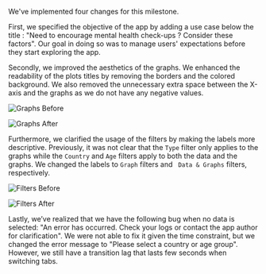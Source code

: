 We've implemented four changes for this milestone.

First, we specified the objective of the app by adding a use case below the title : "Need to encourage mental health check-ups ? Consider these factors". Our goal in doing so was to manage users' expectations before they start exploring the app.

Secondly, we improved the aesthetics of the graphs. We enhanced the readability of the plots titles by removing the borders and the colored background. We also removed the unnecessary extra space between the X-axis and the graphs as we do not have any negative values. 

![Graphs Before](Plots-before.PNG)

![Graphs After](Plots-after.PNG)

Furthermore, we clarified the usage of the filters by making the labels more descriptive. Previously, it was not clear that the `Type` filter only applies to the graphs while the `Country` and `Age` filters apply to both the data and the graphs.  We changed the labels to `Graph` filters and ` Data & Graphs` filters, respectively. 

![Filters Before](Filters-before.PNG)

![Filters After](Filters-after.PNG)

Lastly, we’ve realized that we have the following bug when no data is selected: "An error has occurred. Check your logs or contact the app author for clarification". We were not able to fix it given the time constraint, but we changed the error message to "Please select a country or age group". However, we still have a transition lag that lasts few seconds when switching tabs.
